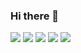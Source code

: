### Hi there 👋

![](https://readme-status-qsny.vercel.app/api/cards/profile-details?username=GG-highness&theme=dracula&count_private=true)
![](https://readme-status-qsny.vercel.app/api/cards/repos-per-language?username=GG-highness&theme=dracula&count_private=true)
![](https://readme-status-qsny.vercel.app/api/cards/most-commit-language?username=GG-highness&theme=dracula&count_private=true)
![](https://readme-status-qsny.vercel.app/api/cards/stats?username=GG-highness&theme=dracula&count_private=true)
![](https://readme-status-qsny.vercel.app/api/cards/productive-time?username=GG-highness&theme=dracula&count_private=true)
